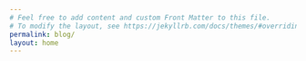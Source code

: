 ```yaml
---
# Feel free to add content and custom Front Matter to this file.
# To modify the layout, see https://jekyllrb.com/docs/themes/#overriding-theme-defaults
permalink: blog/
layout: home
---
```


